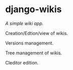 django-wikis
============

*A simple wiki app.*

Creation/Edtion/view of wikis.

Versions management.

Tree management of wikis.

Cleditor edition.
